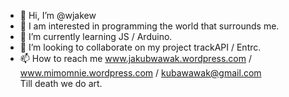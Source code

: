 - 👋 Hi, I’m @wjakew
- 👀 I am interested in programming the world that surrounds me.
- 🌱 I’m currently learning JS / Arduino.
- 💞️ I’m looking to collaborate on my project trackAPI / Entrc.
- 📫 How to reach me www.jakubwawak.wordpress.com / www.mimomnie.wordpress.com / kubawawak@gmail.com
<br>Till death we do art.</br>
<!---
wjakew/wjakew is a ✨ special ✨ repository because its `README.md` (this file) appears on your GitHub profile.
You can click the Preview link to take a look at your changes.
--->
